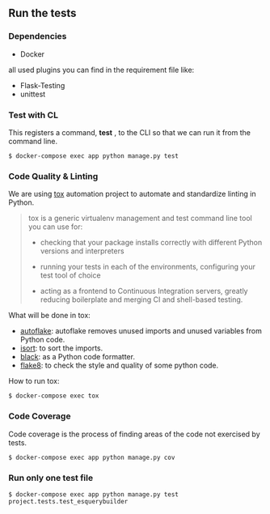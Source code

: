 ## Run the tests

### Dependencies

- Docker

all used plugins you can find in the requirement file like:

- Flask-Testing
- unittest

### Test with CL

This registers a command, **test** , to the CLI so that we can run it from the command line.

```
$ docker-compose exec app python manage.py test

```

### Code Quality & Linting

We are using [tox](https://tox.readthedocs.io/en/latest/) automation project to automate and
standardize linting in Python.

> tox is a generic virtualenv management and test command line tool you can use for:
>
>- checking that your package installs correctly with different Python versions and
   > interpreters
>
>- running your tests in each of the environments, configuring your test tool of choice
>
>- acting as a frontend to Continuous Integration servers, greatly reducing boilerplate and merging
   > CI and shell-based testing.

What will be done in tox:

- [autoflake](https://github.com/myint/autoflake): autoflake removes unused imports and unused
  variables from Python code.
- [isort](https://github.com/PyCQA/isort): to sort the imports.
- [black](https://github.com/psf/black): as a Python code formatter.
- [flake8](https://gitlab.com/pycqa/flake8): to check the style and quality of some python code.

How to run tox:

```
$ docker-compose exec tox
```

### Code Coverage

Code coverage is the process of finding areas of the code not exercised by tests.

```
$ docker-compose exec app python manage.py cov

```
### Run only one test file

```
$ docker-compose exec app python manage.py test project.tests.test_esquerybuilder
```
